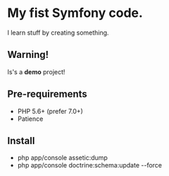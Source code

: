 My fist Symfony code.
=====================

I learn stuff by creating something.

Warning!
--------
Is's a __demo__ project!

Pre-requirements
----------------
 - PHP 5.6+ (prefer 7.0+)
 - Patience

Install
-------
 - php app/console assetic:dump
 - php app/console doctrine:schema:update --force